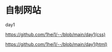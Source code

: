 # 自制网站
day1

https://github.com/1hei1/--/blob/main/day1(css)

https://github.com/1hei1/--/blob/main/day1(html)
